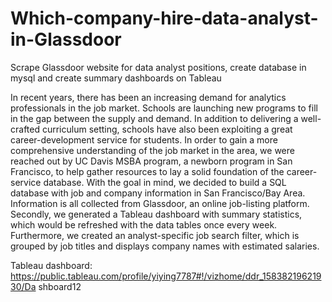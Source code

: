 # Which-company-hire-data-analyst-in-Glassdoor
Scrape Glassdoor website for data analyst positions, create database in mysql and create summary dashboards on Tableau

In recent years, there has been an increasing demand for analytics professionals in the job market. Schools are launching new programs to fill in the gap between the supply and demand. In addition to delivering a well-crafted curriculum setting, schools have also been exploiting a great career-development service for students.
In order to gain a more comprehensive understanding of the job market in the area, we were reached out by UC Davis MSBA program, a newborn program in San Francisco, to help gather resources to lay a solid foundation of the career-service database. With the goal in mind, we decided to build a SQL database with job and company information in San Francisco/Bay Area. Information is all collected from Glassdoor, an online job-listing platform. Secondly, we generated a Tableau dashboard with summary statistics, which would be refreshed with the data tables once every week. Furthermore, we created an analyst-specific job search filter, which is grouped by job titles and displays company names with estimated salaries.

Tableau dashboard: https://public.tableau.com/profile/yiying7787#!/vizhome/ddr_15838219621930/Da shboard12
